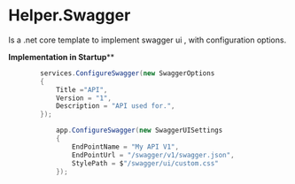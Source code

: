 # Helper.Swagger

Is a .net core template to implement swagger ui , with configuration options.

**Implementation in Startup****

```c#
        services.ConfigureSwagger(new SwaggerOptions
        {
            Title ="API",
            Version = "1",
            Description = "API used for.",
        });
```
```c#
            app.ConfigureSwagger(new SwaggerUISettings
            {
                EndPointName = "My API V1",
                EndPointUrl = "/swagger/v1/swagger.json",
                StylePath = $"/swagger/ui/custom.css"
            });
```